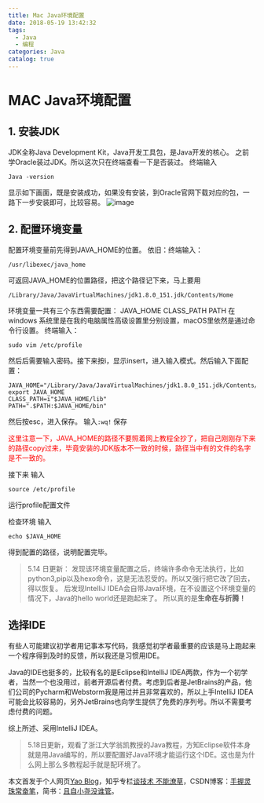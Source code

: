 ```yaml
---
title: Mac Java环境配置
date: 2018-05-19 13:42:32
tags:
  - Java
  - 编程
categories: Java
catalog: true
---
```

# MAC Java环境配置

## 1. 安装JDK
JDK全称Java Development Kit，Java开发工具包，是Java开发的核心。
之前学Oracle装过JDK。所以这次只在终端查看一下是否装过。
终端输入

```
Java -version
```

显示如下画面，既是安装成功，如果没有安装，到Oracle官网下载对应的包，一路下一步安装即可，比较容易。
![image](http://upload-images.jianshu.io/upload_images/11400909-e41bcc47495420eb.jpg?imageMogr2/auto-orient/strip%7CimageView2/2/w/1240)


## 2. 配置环境变量
配置环境变量前先得到JAVA_HOME的位置。
依旧：终端输入：

```
/usr/libexec/java_home
```
可返回JAVA_HOME的位置路径，把这个路径记下来，马上要用

```
/Library/Java/JavaVirtualMachines/jdk1.8.0_151.jdk/Contents/Home
```

环境变量一共有三个东西需要配置：
JAVA_HOME
CLASS_PATH
PATH
在windows 系统里是在我的电脑属性高级设置里分别设置，macOS里依然是通过命令行设置。
终端输入：

```
sudo vim /etc/profile
```
然后后需要输入密码。接下来按i，显示insert，进入输入模式。然后输入下面配置：

```
JAVA_HOME="/Library/Java/JavaVirtualMachines/jdk1.8.0_151.jdk/Contents/Home"
export JAVA_HOME
CLASS_PATH=i"$JAVA_HOME/lib"
PATH=".$PATH:$JAVA_HOME/bin"
```
然后按esc，进入保存。
输入```:wq!``` 保存

<font color=red>
这里注意一下，JAVA_HOME的路径不要照着网上教程全抄了，把自己刚刚存下来的路径copy过来，毕竟安装的JDK版本不一致的时候，路径当中有的文件的名字是不一致的。
</font>

接下来 输入

```
source /etc/profile
```
运行profile配置文件

检查环境
输入

```
echo $JAVA_HOME
```
得到配置的路径，说明配置完毕。

> 5.14 日更新：
> 发现该环境变量配置之后，终端许多命令无法执行，比如python3,pip以及hexo命令，这是无法忍受的。所以又强行把它改了回去，得以恢复。
> 后发现IntelliJ IDEA会自带Java环境，在不设置这个环境变量的情况下，Java的hello world还是跑起来了。
> 所以真的是**生命在与折腾！**


## 选择IDE

有些人可能建议初学者用记事本写代码，我感觉初学者最重要的应该是马上跑起来一个程序得到及时的反馈，所以我还是习惯用IDE。

Java的IDE也挺多的，比较有名的是Eclipse和IntelliJ IDEA两款，作为一个初学者，当然一个也没用过，前者开源后者付费。考虑到后者是JetBrains的产品，他们公司的Pycharm和Webstorm我是用过并且非常喜欢的，所以上手IntelliJ IDEA可能会比较容易的，另外JetBrains也向学生提供了免费的序列号。所以不需要考虑付费的问题。

综上所述、采用IntelliJ IDEA。

> 5.18日更新，观看了浙江大学翁凯教授的Java教程，方知Eclipse软件本身就是用Java编写的，所以要配置好Java环境才能运行这个IDE。这也是为什么网上那么多教程起手就是配环境了。


本文首发于个人网页[Yao Blog](http://liyaolife.com)，知乎专栏[谈技术 不能潦草](https://zhuanlan.zhihu.com/c_175317330)，CSDN博客：[手握灵珠常奋笔](https://blog.csdn.net/GeneralLi95)，简书：[且自小尧没谁管](https://www.jianshu.com/u/2ad44a001d34)。
